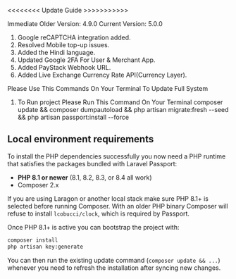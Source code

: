 <<<<<<<< Update Guide >>>>>>>>>>>

Immediate Older Version: 4.9.0
Current Version: 5.0.0

1. Google reCAPTCHA integration added.
2. Resolved Mobile top-up issues.
3. Added the Hindi language.
4. Updated Google 2FA For User & Merchant App.
5. Added PayStack Webhook URL.
6. Added Live Exchange Currency Rate API(Currency Layer).

Please Use This Commands On Your Terminal To Update Full System
1. To Run project Please Run This Command On Your Terminal
    composer update && composer dumpautoload && php artisan migrate:fresh --seed && php artisan passport:install --force

## Local environment requirements

To install the PHP dependencies successfully you now need a PHP runtime that satisfies the packages bundled with Laravel Passport:

- **PHP 8.1 or newer** (8.1, 8.2, 8.3, or 8.4 all work)
- Composer 2.x

If you are using Laragon or another local stack make sure PHP 8.1+ is selected before running Composer. With an older PHP binary Composer will refuse to install `lcobucci/clock`, which is required by Passport.

Once PHP 8.1+ is active you can bootstrap the project with:

```bash
composer install
php artisan key:generate
```

You can then run the existing update command (`composer update && ...`) whenever you need to refresh the installation after syncing new changes.
